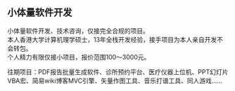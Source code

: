 ## 小体量软件开发

小体量软件开发、技术咨询，仅接完全合规的项目。  
本人香港大学计算机理学硕士，13年全栈开发经验，接手项目为本人亲自开发不会转包。  
个人精力有限仅接小项目，报价范围100～3000元。  

往期项目：PDF报告批量生成软件、诊所预约平台、医疗仪器上位机、PPT幻灯片VBA宏、简易wiki博客MVC引擎、矢量作图工具、音乐打谱工具、同人游戏……
